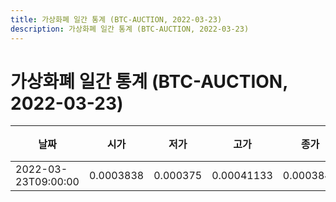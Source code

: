 ```yaml
---
title: 가상화폐 일간 통계 (BTC-AUCTION, 2022-03-23)
description: 가상화폐 일간 통계 (BTC-AUCTION, 2022-03-23)
---
```


가상화폐 일간 통계 (BTC-AUCTION, 2022-03-23)
===

|날짜|시가|저가|고가|종가|비고|
|--|--|--|--|--|--|
|2022-03-23T09:00:00|0.0003838|0.000375|0.00041133|0.0003843|    |
